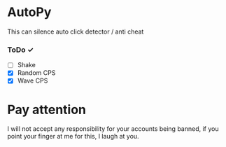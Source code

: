 # AutoPy
This can silence auto click detector / anti cheat
### ToDo ✓
- [ ] Shake
- [X] Random CPS
- [X] Wave CPS
# Pay attention
I will not accept any responsibility for your accounts being banned, if you point your finger at me for this, I laugh at you.
